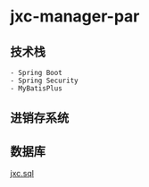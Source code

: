 # jxc-manager-par
## 技术栈
```aidl
- Spring Boot
- Spring Security
- MyBatisPlus
```
## 进销存系统

## 数据库

[jxc.sql](./.asset/jxc.sql)
